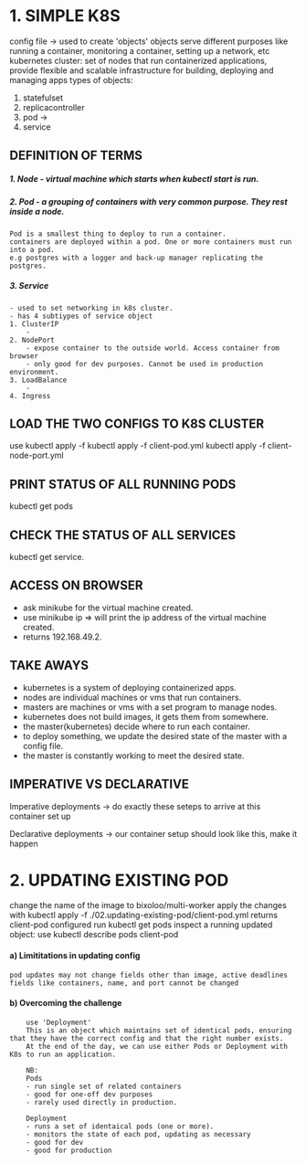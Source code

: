 # 1. SIMPLE K8S

config file -> used to create 'objects'
objects serve different purposes like running a container, monitoring a container, setting up a network, etc
kubernetes cluster: set of nodes that run containerized applications, provide flexible and scalable infrastructure for building, deploying and
managing apps
types of objects:

1. statefulset
2. replicacontroller
3. pod ->
4. service

## DEFINITION OF TERMS

##### 1. Node - virtual machine which starts when kubectl start is run.

##### 2. Pod - a grouping of containers with very common purpose. They rest inside a node.

    Pod is a smallest thing to deploy to run a container.
    containers are deployed within a pod. One or more containers must run into a pod.
    e.g postgres with a logger and back-up manager replicating the postgres.

##### 3. Service

    - used to set networking in k8s cluster.
    - has 4 subtiypes of service object
    1. ClusterIP
        -
    2. NodePort
        - expose container to the outside world. Access container from browser
        - only good for dev purposes. Cannot be used in production environment.
    3. LoadBalance
        -
    4. Ingress

## LOAD THE TWO CONFIGS TO K8S CLUSTER

use kubectl apply -f <path to config file>
kubectl apply -f client-pod.yml
kubectl apply -f client-node-port.yml

## PRINT STATUS OF ALL RUNNING PODS

kubectl get pods

## CHECK THE STATUS OF ALL SERVICES

kubectl get service.

## ACCESS ON BROWSER

- ask minikube for the virtual machine created.
- use minikube ip => will print the ip address of the virtual machine created.
- returns 192.168.49.2.

## TAKE AWAYS

- kubernetes is a system of deploying containerized apps.
- nodes are individual machines or vms that run containers.
- masters are machines or vms with a set program to manage nodes.
- kubernetes does not build images, it gets them from somewhere.
- the master(kubernetes) decide where to run each container.
- to deploy something, we update the desired state of the master with a config file.
- the master is constantly working to meet the desired state.

## IMPERATIVE VS DECLARATIVE

Imperative deployments
-> do exactly these seteps to arrive at this container set up

Declarative deployments
-> our container setup should look like this, make it happen

# 2. UPDATING EXISTING POD

change the name of the image to bixoloo/multi-worker
apply the changes with kubectl apply -f ./02.updating-existing-pod/client-pod.yml
returns client-pod configured
run kubectl get pods
inspect a running updated object: use kubectl describe pods client-pod

#### a) Limititations in updating config

    pod updates may not change fields other than image, active deadlines
    fields like containers, name, and port cannot be changed

#### b) Overcoming the challenge

        use 'Deployment'
        This is an object which maintains set of identical pods, ensuring that they have the correct config and that the right number exists.
        At the end of the day, we can use either Pods or Deployment with K8s to run an application.

        NB:
        Pods
        - run single set of related containers
        - good for one-off dev purposes
        - rarely used directly in production.

        Deployment
        - runs a set of identaical pods (one or more).
        - monitors the state of each pod, updating as necessary
        - good for dev
        - good for production
